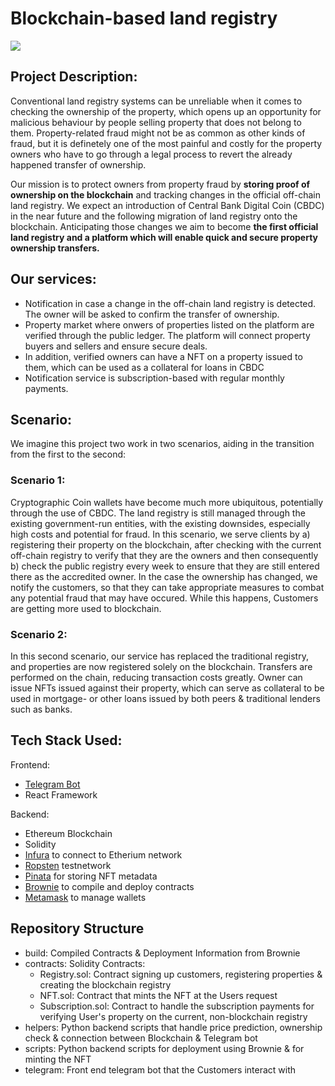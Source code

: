 # Blockchain-based land registry

<img src="https://img.shields.io/badge/Ethereum-20232A?style=for-the-badge&logo=ethereum&logoColor=white">

## Project Description:
Conventional land registry systems can be unreliable when it comes to checking the ownership of the property, which opens up an opportunity for malicious behaviour by people selling property that does not belong to them. Property-related fraud might not be as common as other kinds of fraud, but it is definetely one of the most painful and costly for the property owners who have to go through a legal process to revert the already happened transfer of ownership.  

Our mission is to protect owners from property fraud by **storing proof of ownership on the blockchain** and tracking changes in the official off-chain land registry. We expect an introduction of Central Bank Digital Coin (CBDC) in the near future and the following migration of land registry onto the blockchain. Anticipating those changes we aim to become **the first official land registry and a platform which will enable quick and secure property ownership transfers.**

## Our services:
* Notification in case a change in the off-chain land registry is detected. The owner will be asked to confirm the transfer of ownership. 
* Property market where onwers of properties listed on the platform are verified through the public ledger. The platform will connect property buyers and sellers and ensure secure deals.
* In addition, verified owners can have a NFT on a property issued to them, which can be used as a collateral for loans in CBDC
* Notification service is subscription-based with regular monthly payments.

## Scenario:
We imagine this project two work in two scenarios, aiding in the transition from the first to the second: 

### Scenario 1: 
Cryptographic Coin wallets have become much more ubiquitous, potentially through the use of CBDC. The land registry is still managed through the existing government-run entities, with the existing downsides, especially high costs and potential for fraud. In this scenario, we serve clients by a) registering their property on the blockchain, after checking with the current off-chain registry to verify that they are the owners and then consequently b) check the public registry every week to ensure that they are still entered there as the accredited owner. In the case the ownership has changed, we notify the customers, so that they can take appropriate measures to combat any potential fraud that may have occured. While this happens, Customers are getting more used to blockchain.

### Scenario 2:
In this second scenario, our service has replaced the traditional registry, and properties are now registered solely on the blockchain. Transfers are performed on the chain, reducing transaction costs greatly. Owner can issue NFTs issued against their property, which can serve as collateral to be used in mortgage- or other loans issued by both peers & traditional lenders such as banks.


## Tech Stack Used:
Frontend:
* [Telegram Bot](https://t.me/LandReg_bot)
* React Framework

Backend:
* Ethereum Blockchain
* Solidity
* [Infura](https:https://infura.io) to connect to Etherium network
* [Ropsten](https://faucet.ropsten.be/) testnetwork
* [Pinata](https://app.pinata.cloud/) for storing NFT metadata
* [Brownie](https://eth-brownie.readthedocs.io/en/stable/toctree.html) to compile and deploy contracts
* [Metamask](https://metamask.io/index.html) to manage wallets

## Repository Structure

* build: Compiled Contracts & Deployment Information from Brownie
* contracts: Solidity Contracts: 
  * Registry.sol: Contract signing up customers, registering properties & creating the blockchain registry
  * NFT.sol: Contract that mints the NFT at the Users request
  * Subscription.sol: Contract to handle the subscription payments for verifying User's property on the current, non-blockchain registry
* helpers: Python backend scripts that handle price prediction, ownership check & connection between Blockchain & Telegram bot
* scripts: Python backend scripts for deployment using Brownie & for minting the NFT
* telegram: Front end telegram bot that the Customers interact with
